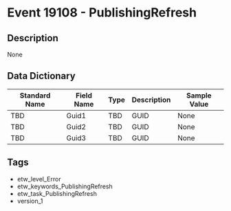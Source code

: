 # Event 19108 - PublishingRefresh

## Description
None

## Data Dictionary
|Standard Name|Field Name|Type|Description|Sample Value|
|---|---|---|---|---|
|TBD|Guid1|TBD|GUID|None|None|
|TBD|Guid2|TBD|GUID|None|None|
|TBD|Guid3|TBD|GUID|None|None|

## Tags
* etw_level_Error
* etw_keywords_PublishingRefresh
* etw_task_PublishingRefresh
* version_1